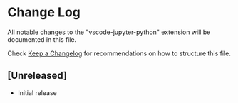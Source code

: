 # Change Log
All notable changes to the "vscode-jupyter-python" extension will be documented in this file.

Check [Keep a Changelog](http://keepachangelog.com/) for recommendations on how to structure this file.

## [Unreleased]
- Initial release